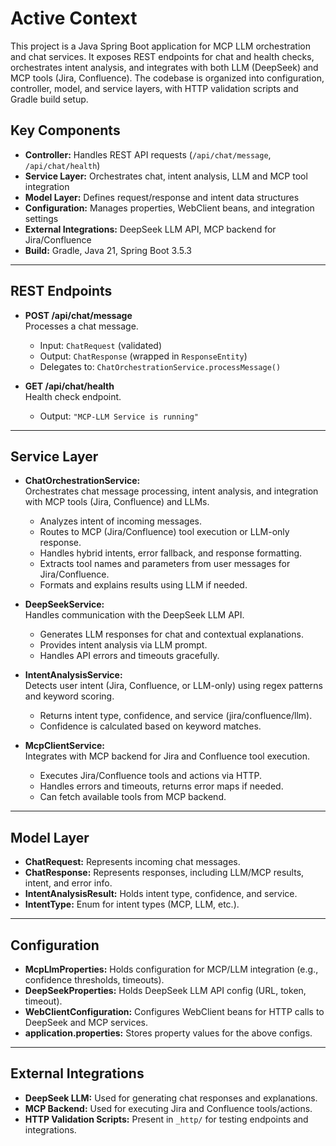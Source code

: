# Active Context

This project is a Java Spring Boot application for MCP LLM orchestration and chat services.
It exposes REST endpoints for chat and health checks, orchestrates intent analysis, and integrates with both LLM (DeepSeek) and MCP tools (Jira, Confluence).
The codebase is organized into configuration, controller, model, and service layers, with HTTP validation scripts and Gradle build setup.

## Key Components
- **Controller:** Handles REST API requests (`/api/chat/message`, `/api/chat/health`)
- **Service Layer:** Orchestrates chat, intent analysis, LLM and MCP tool integration
- **Model Layer:** Defines request/response and intent data structures
- **Configuration:** Manages properties, WebClient beans, and integration settings
- **External Integrations:** DeepSeek LLM API, MCP backend for Jira/Confluence
- **Build:** Gradle, Java 21, Spring Boot 3.5.3

---

## REST Endpoints

- **POST /api/chat/message**  
  Processes a chat message.  
  - Input: `ChatRequest` (validated)
  - Output: `ChatResponse` (wrapped in `ResponseEntity`)
  - Delegates to: `ChatOrchestrationService.processMessage()`

- **GET /api/chat/health**  
  Health check endpoint.  
  - Output: `"MCP-LLM Service is running"`

---

## Service Layer

- **ChatOrchestrationService:**  
  Orchestrates chat message processing, intent analysis, and integration with MCP tools (Jira, Confluence) and LLMs.  
  - Analyzes intent of incoming messages.
  - Routes to MCP (Jira/Confluence) tool execution or LLM-only response.
  - Handles hybrid intents, error fallback, and response formatting.
  - Extracts tool names and parameters from user messages for Jira/Confluence.
  - Formats and explains results using LLM if needed.

- **DeepSeekService:**  
  Handles communication with the DeepSeek LLM API.  
  - Generates LLM responses for chat and contextual explanations.
  - Provides intent analysis via LLM prompt.
  - Handles API errors and timeouts gracefully.

- **IntentAnalysisService:**  
  Detects user intent (Jira, Confluence, or LLM-only) using regex patterns and keyword scoring.
  - Returns intent type, confidence, and service (jira/confluence/llm).
  - Confidence is calculated based on keyword matches.

- **McpClientService:**  
  Integrates with MCP backend for Jira and Confluence tool execution.
  - Executes Jira/Confluence tools and actions via HTTP.
  - Handles errors and timeouts, returns error maps if needed.
  - Can fetch available tools from MCP backend.

---

## Model Layer

- **ChatRequest:** Represents incoming chat messages.
- **ChatResponse:** Represents responses, including LLM/MCP results, intent, and error info.
- **IntentAnalysisResult:** Holds intent type, confidence, and service.
- **IntentType:** Enum for intent types (MCP, LLM, etc.).

---

## Configuration

- **McpLlmProperties:** Holds configuration for MCP/LLM integration (e.g., confidence thresholds, timeouts).
- **DeepSeekProperties:** Holds DeepSeek LLM API config (URL, token, timeout).
- **WebClientConfiguration:** Configures WebClient beans for HTTP calls to DeepSeek and MCP services.
- **application.properties:** Stores property values for the above configs.

---

## External Integrations

- **DeepSeek LLM:** Used for generating chat responses and explanations.
- **MCP Backend:** Used for executing Jira and Confluence tools/actions.
- **HTTP Validation Scripts:** Present in `_http/` for testing endpoints and integrations.
